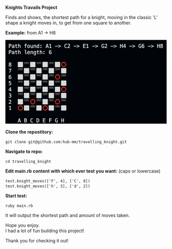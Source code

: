 <strong>Knights Travails Project</strong>

Finds and shows, the shortest path for a knight, moving in the classic 'L' shape a knight moves in, to get from one square to another. 

<strong>Example:</strong> from A1 -> H8

![Project Screenshot](./knights_shortest_path.png)

<strong>Clone the repostitory:</strong>
```
git clone git@github.com:hub-mm/travelling_knight.git
```
<strong>Navigate to repo:</strong>
```
cd travelling_knight
```

<strong>Edit main.rb content with which ever test you want:</strong> (caps or lowercase)
```
test.knight_moves(['F', 4], ['C', 8])
test.knight_moves(['h', 3], ['d', 2])
```

<strong>Start test:</strong>
```
ruby main.rb
```
It will output the shortest path and amount of moves taken.

Hope you enjoy.  
I had a lot of fun building this project!  

Thank you for checking it out!

